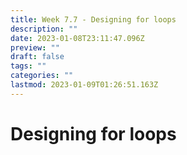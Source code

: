 ```yaml
---
title: Week 7.7 - Designing for loops
description: ""
date: 2023-01-08T23:11:47.096Z
preview: ""
draft: false
tags: ""
categories: ""
lastmod: 2023-01-09T01:26:51.163Z
---
```

# Designing for loops